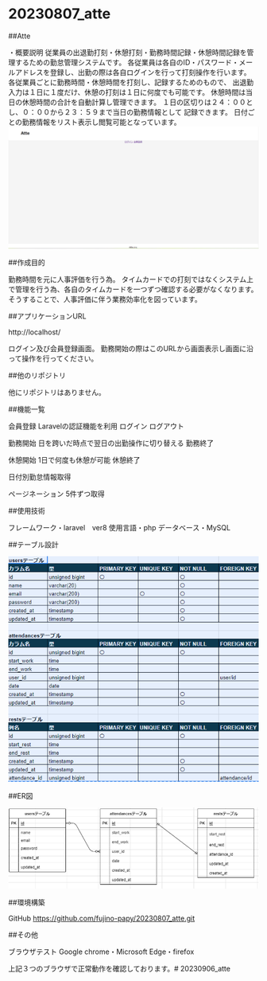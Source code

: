 # 20230807_atte

##Atte

・概要説明
従業員の出退勤打刻・休憩打刻・勤務時間記録・休憩時間記録を管理するための勤怠管理システムです。
各従業員は各自のID・パスワード・メールアドレスを登録し、出勤の際は各自ログインを行って打刻操作を行います。
各従業員ごとに勤務時間・休憩時間を打刻し、記録するためのもので、
出退勤入力は１日に１度だけ、休憩の打刻は１日に何度でも可能です。
休憩時間は当日の休憩時間の合計を自動計算し管理できます。
１日の区切りは２４：００とし、０：００から２３：５９まで当日の勤務情報として
記録できます。
日付ごとの勤務情報をリスト表示し閲覧可能となっています。
![トップ画像](image-1.png)


##作成目的

勤務時間を元に人事評価を行う為。
タイムカードでの打刻ではなくシステム上で管理を行う為、各自のタイムカードを一つずつ確認する必要がなくなります。
そうすることで、人事評価に伴う業務効率化を図っています。


##アプリケーションURL

http://localhost/

ログイン及び会員登録画面。
勤務開始の際はこのURLから画面表示し画面に沿って操作を行ってください。


##他のリポジトリ

他にリポジトリはありません。

##機能一覧

会員登録	Laravelの認証機能を利用
ログイン
ログアウト

勤務開始	日を跨いだ時点で翌日の出勤操作に切り替える
勤務終了

休憩開始	1日で何度も休憩が可能
休憩終了

日付別勤怠情報取得

ページネーション	5件ずつ取得

##使用技術

フレームワーク・laravel　ver8
使用言語・php
データベース・MySQL

##テーブル設計

![テーブル設計書](image.png)



##ER図

![ER図](image-2.png)



##環境構築

GitHub
https://github.com/fujino-papy/20230807_atte.git



##その他

ブラウザテスト
Google chrome・Microsoft Edge・firefox

上記３つのブラウザで正常動作を確認しております。# 20230906_atte
